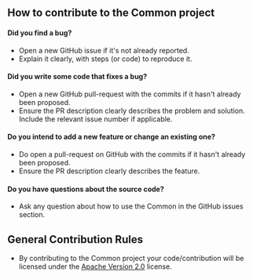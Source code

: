 ## How to contribute to the Common project

#### Did you find a bug?
* Open a new GitHub issue if it's not already reported.
* Explain it clearly, with steps (or code) to reproduce it. 

#### Did you write some code that fixes a bug?
* Open a new GitHub pull-request with the commits if it hasn't already been proposed.
* Ensure the PR description clearly describes the problem and solution. Include the relevant issue number if applicable.

#### Do you intend to add a new feature or change an existing one?
* Do open a pull-request on GitHub with the commits if it hasn't already been proposed.
* Ensure the PR description clearly describes the feature.

#### **Do you have questions about the source code?**
* Ask any question about how to use the Common in the GitHub issues section.

## General Contribution Rules
* By contributing to the Common project your code/contribution will be licensed under the [Apache Version 2.0](../LICENSE) license.
